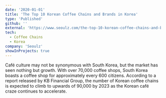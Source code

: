 ```yaml
---
date: '2020-01-01'
title: 'The Top 10 Korean Coffee Chains and Brands in Korea'
type: 'Published'
github: ''
external: 'https://www.seoulz.com/the-top-10-korean-coffee-chains-and-brands-in-korea/'
tech:
  - Coffee Chains
  - Korea
company: 'Seoulz'
showInProjects: true
---
```


Café culture may not be synonymous with South Korea, but the market has seen nothing but growth. With over 70,000 coffee shops, South Korea boasts a coffee shop for approximately every 600 citizens. According to a report released by KB Financial Group, the number of Korean coffee chains is expected to climb to upwards of 90,000 by 2023 as the Korean café craze continues to accelerate.
